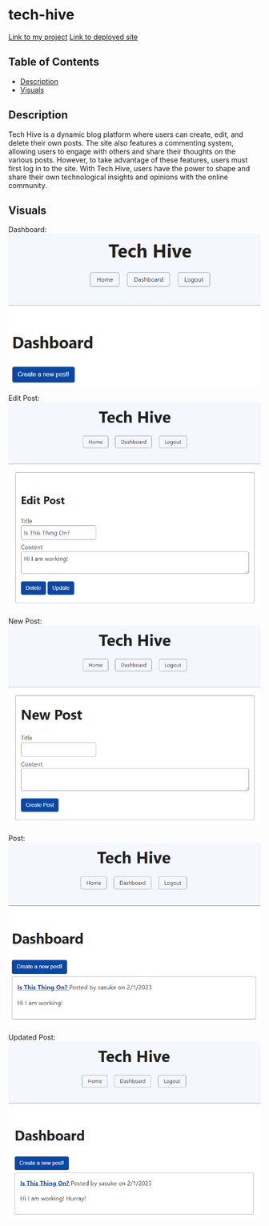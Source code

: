 # tech-hive

[Link to my project](https://github.com/Deiontre10/tech-hive)
[Link to deployed site](https://protected-island-47579.herokuapp.com/)

## Table of Contents
- [Description](#description)
- [Visuals](#visuals)

## Description

Tech Hive is a dynamic blog platform where users can create, edit, and delete their own posts. The site also features a commenting system, allowing users to engage with others and share their thoughts on the various posts. However, to take advantage of these features, users must first log in to the site. With Tech Hive, users have the power to shape and share their own technological insights and opinions with the online community.

## Visuals

Dashboard:  
![Dashboard](images/dashboard.png "Dashboard")

Edit Post:  
![Edit Post](images/edit-post.png "Edit post screen")

New Post:  
![New Post](images/new-post.png "New post screen")

Post:  
![Post](images/post.png "Dashboard post screen")

Updated Post:  
![Updated Post](images/updated-post.png "Updated post screen")